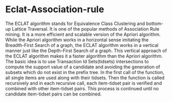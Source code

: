 # Eclat-Association-rule
The ECLAT algorithm stands for Equivalence Class Clustering and bottom-up Lattice Traversal. It is one of the popular methods of Association Rule mining. It is a more efficient and scalable version of the Apriori algorithm. While the Apriori algorithm works in a horizontal sense imitating the Breadth-First Search of a graph, the ECLAT algorithm works in a vertical manner just like the Depth-First Search of a graph. This vertical approach of the ECLAT algorithm makes it a faster algorithm than the Apriori algorithm.
The basic idea is to use Transaction Id Sets(tidsets) intersections to compute the support value of a candidate and avoiding the generation of subsets which do not exist in the prefix tree. In the first call of the function, all single items are used along with their tidsets. Then the function is called recursively and in each recursive call, each item-tidset pair is verified and combined with other item-tidset pairs. This process is continued until no candidate item-tidset pairs can be combined.
